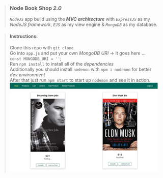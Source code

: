 > ### Node Book Shop _2.0_
> _`NodeJS`_ app build using the _**MVC architecture**_ with _`ExpressJS`_ as my _NodeJS framework_, _`EJS`_ as my view engine &amp; _`MongoDB`_ as my database.

> #### Instructions:  
> Clone this repo with `git clone`  
> Go into `app.js` and put your own *MongoDB URI* -> It goes here ... `const MONGODB_URI = ''`;    
> Run `npm install` to install all of the _dependencies_  
> Additionally you should install `nodemon` with `npm i nodemon` for better _dev environment_  
> After that just run `npm start` to start up `nodemon` and see it in action.  
![Cover image](https://github.com/BiggaHD/node-book-shop-2.0/blob/master/Final%20product!.jpg)

